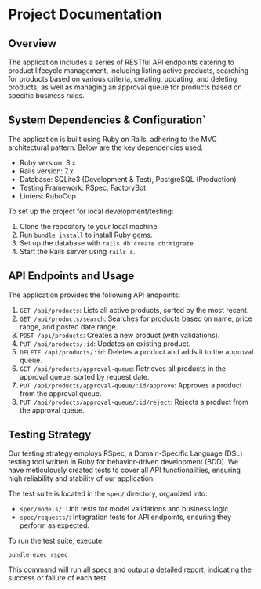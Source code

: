 # Project Documentation

## Overview

The application includes a series of RESTful API endpoints catering to product lifecycle management, including listing active products, searching for products based on various criteria, creating, updating, and deleting products, as well as managing an approval queue for products based on specific business rules.

## System Dependencies & Configuration`

The application is built using Ruby on Rails, adhering to the MVC architectural pattern. Below are the key dependencies used:

- Ruby version: 3.x
- Rails version: 7.x
- Database: SQLite3 (Development & Test), PostgreSQL (Production)
- Testing Framework: RSpec, FactoryBot
- Linters: RuboCop

To set up the project for local development/testing:

1. Clone the repository to your local machine.
2. Run `bundle install` to install Ruby gems.
3. Set up the database with `rails db:create db:migrate`.
4. Start the Rails server using `rails s`.

## API Endpoints and Usage

The application provides the following API endpoints:

1. `GET /api/products`: Lists all active products, sorted by the most recent.
2. `GET /api/products/search`: Searches for products based on name, price range, and posted date range.
3. `POST /api/products`: Creates a new product (with validations).
4. `PUT /api/products/:id`: Updates an existing product.
5. `DELETE /api/products/:id`: Deletes a product and adds it to the approval queue.
6. `GET /api/products/approval-queue`: Retrieves all products in the approval queue, sorted by request date.
7. `PUT /api/products/approval-queue/:id/approve`: Approves a product from the approval queue.
8. `PUT /api/products/approval-queue/:id/reject`: Rejects a product from the approval queue.

## Testing Strategy

Our testing strategy employs RSpec, a Domain-Specific Language (DSL) testing tool written in Ruby for behavior-driven development (BDD). We have meticulously created tests to cover all API functionalities, ensuring high reliability and stability of our application.

The test suite is located in the `spec/` directory, organized into:

- `spec/models/`: Unit tests for model validations and business logic.
- `spec/requests/`: Integration tests for API endpoints, ensuring they perform as expected.

To run the test suite, execute:

```shell
bundle exec rspec
```

This command will run all specs and output a detailed report, indicating the success or failure of each test.

